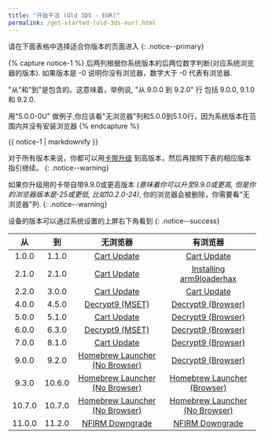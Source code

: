 ```yaml
---
title: "开始干活 (Old 3DS - EUR)"
permalink: /get-started-(old-3ds-eur).html
---
```


请在下面表格中选择适合你版本的页面进入
{: .notice--primary}

{% capture notice-1 %}
后两列根据你系统版本的后两位数字判断(对应系统浏览器的版本). 如果版本是 -0 说明你没有浏览器，数字大于 -0 代表有浏览器.

"从"和"到"是包含的。这意味着，举例说, "从 9.0.0 到 9.2.0" 行 包括 9.0.0, 9.1.0 和 9.2.0.

用"5.0.0-0U" 做例子,你应该看"无浏览器"列和5.0.0到5.1.0行，因为系统版本在范围内并没有安装浏览器
{% endcapture %}

<div class="notice--info">{{ notice-1 | markdownify }}</div>

对于所有版本来说，你都可以用[卡带升级](cart-update.html) 到高版本，然后再按照下表的相应版本指引继续。
{: .notice--warning}

如果你升级用的卡带自带9.9.0或更高版本 *(意味着你可以升至9.9.0或更高, 但是你的浏览器版本是-25或更低, 比如10.2.0-24)*, 你的浏览器会被删除，你需要看"无浏览器"列.
{: .notice--warning}

设备的版本可以通过系统设置的上屏右下角看到
{: .notice--success}


| 从 | 到 | 无浏览器 | 有浏览器 |
|:-:|:-:|:-:|:-:|
| 1.0.0 | 1.1.0 | [Cart Update](cart-update.html) | [Cart Update](cart-update.html) |
| 2.1.0 | 2.1.0 | [Cart Update](cart-update.html) | [Installing arm9loaderhax](installing-arm9loaderhax.html)|
| 2.2.0 | 3.0.0 | [Cart Update](cart-update.html)  | [Cart Update](cart-update.html) |
| 4.0.0 | 4.5.0 | [Decrypt9 (MSET)](decrypt9-(mset).html) | [Decrypt9 (Browser)](decrypt9-(browser).html) |
| 5.0.0 | 5.1.0 | [Cart Update](cart-update.html) | [Decrypt9 (Browser)](decrypt9-(browser).html) |
| 6.0.0 | 6.3.0 | [Decrypt9 (MSET)](decrypt9-(mset).html) | [Decrypt9 (Browser)](decrypt9-(browser).html) |
| 7.0.0 | 8.1.0 | [Cart Update](cart-update.html) | [Decrypt9 (Browser)](decrypt9-(browser).html) |
| 9.0.0 | 9.2.0 | [Homebrew Launcher (No Browser)](homebrew-launcher-(no-browser).html) | [Decrypt9 (Browser)](decrypt9-(browser).html) |
| 9.3.0 | 10.6.0 | [Homebrew Launcher (No Browser)](homebrew-launcher-(no-browser).html) | [Homebrew Launcher (Browser)](homebrew-launcher-(browser).html) |
| 10.7.0 | 10.7.0 | [Homebrew Launcher (No Browser)](homebrew-launcher-(no-browser).html)| [Homebrew Launcher (No Browser)](homebrew-launcher-(no-browser).html)|
| 11.0.0 | 11.2.0 | [NFIRM Downgrade](nfirm-downgrade.html) | [NFIRM Downgrade](nfirm-downgrade.html) |
